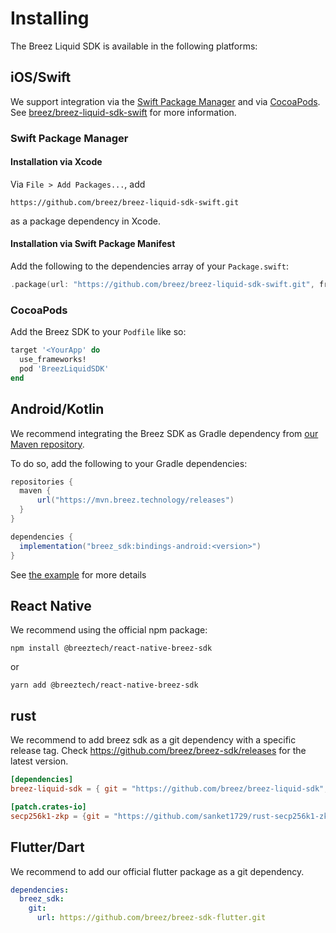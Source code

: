# Installing

The Breez Liquid SDK is available in the following platforms:

## iOS/Swift

We support integration via the [Swift Package Manager](https://www.swift.org/package-manager/) and via [CocoaPods](https://cocoapods.org/).
See [breez/breez-liquid-sdk-swift](https://github.com/breez/breez-liquid-sdk-swift) for more information.

### Swift Package Manager

#### Installation via Xcode

Via `File > Add Packages...`, add

```
https://github.com/breez/breez-liquid-sdk-swift.git
```

as a package dependency in Xcode.

#### Installation via Swift Package Manifest

Add the following to the dependencies array of your `Package.swift`:

``` swift
.package(url: "https://github.com/breez/breez-liquid-sdk-swift.git", from: "<version>"),
```

### CocoaPods

Add the Breez SDK to your `Podfile` like so:

``` ruby
target '<YourApp' do
  use_frameworks!
  pod 'BreezLiquidSDK'
end
```

## Android/Kotlin

We recommend integrating the Breez SDK as Gradle dependency from [our Maven repository](https://mvn.breez.technology/#/releases).

To do so, add the following to your Gradle dependencies:

```gradle
repositories {
  maven {
      url("https://mvn.breez.technology/releases")
  }
}

dependencies {
  implementation("breez_sdk:bindings-android:<version>")
}
```

See [the example](https://github.com/breez/breez-sdk-examples/tree/main/Android) for more details

## React Native

We recommend using the official npm package:

```console
npm install @breeztech/react-native-breez-sdk
```
or
```console
yarn add @breeztech/react-native-breez-sdk
```

## rust

We recommend to add breez sdk as a git dependency with a specific release tag.
Check https://github.com/breez/breez-sdk/releases for the latest version.

```toml
[dependencies]
breez-liquid-sdk = { git = "https://github.com/breez/breez-liquid-sdk", tag = "0.1.1" }

[patch.crates-io]
secp256k1-zkp = {git = "https://github.com/sanket1729/rust-secp256k1-zkp.git", rev = "60e631c24588a0c9e271badd61959294848c665d"}
```

## Flutter/Dart

We recommend to add our official flutter package as a git dependency. 

```yaml
dependencies:
  breez_sdk:
    git:
      url: https://github.com/breez/breez-sdk-flutter.git
```
